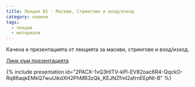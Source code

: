 ```yaml
---
title: Лекция 01 - Масиви, Стрингове и вход/изход
category: новини
tags:
  - лекции
  - материали
---
```


Качена е презентацията от лекцията за масиви, стрингове и вход/изход.

[Линк към презентацията](https://docs.google.com/presentation/d/1iuLW59-n5vfHpMkPROV2ksg3s-z37y0e93zt_RTr_n4/edit?usp=sharing)

{% include presentation id="2PACX-1vQ3HITV-kPl-EV82oac6R4-QqckO-Rq86aqkEMkQ7wuUikdXH2PhMB3zQk_KEJNZfmI2afrnEEpNt-B" %}

